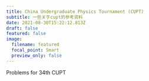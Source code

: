 ```yaml
---
title: China Undergraduate Physics Tournament (CUPT)
subtitle: 一些关于cupt的参考资料
date: 2021-08-30T15:22:12.813Z
draft: false
featured: false
image:
  filename: featured
  focal_point: Smart
  preview_only: false
---
```

Problems for 34th CUPT